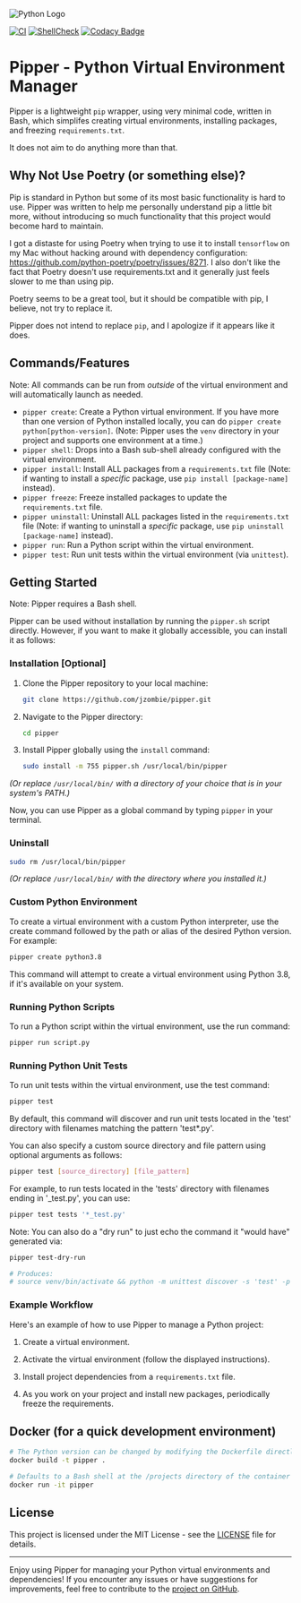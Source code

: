 ![Python Logo](https://www.python.org/static/community_logos/python-logo-master-v3-TM.png)

[![CI](https://github.com/jzombie/pipper/workflows/CI/badge.svg)](https://github.com/jzombie/pipper/actions/workflows/ci.yml)
[![ShellCheck](https://github.com/jzombie/pipper/workflows/ShellCheck/badge.svg)](https://github.com/jzombie/pipper/actions/workflows/shellcheck.yml)
[![Codacy Badge](https://app.codacy.com/project/badge/Grade/b83c0ce7f8924db99be96d045ffc4503)](https://app.codacy.com/gh/jzombie/pipper/dashboard?utm_source=gh&utm_medium=referral&utm_content=&utm_campaign=Badge_grade)

# Pipper - Python Virtual Environment Manager

Pipper is a lightweight `pip` wrapper, using very minimal code, written in Bash, which simplifes creating virtual environments, installing packages, and freezing `requirements.txt`.

It does not aim to do anything more than that.

## Why Not Use Poetry (or something else)?

Pip is standard in Python but some of its most basic functionality is hard to use. Pipper was written to help me personally understand pip a little bit more, without introducing so much functionality that this project would become hard to maintain.

I got a distaste for using Poetry when trying to use it to install `tensorflow` on my Mac without hacking around with dependency configuration: https://github.com/python-poetry/poetry/issues/8271.  I also don't like the fact that Poetry doesn't use requirements.txt and it generally just feels slower to me than using pip.

Poetry seems to be a great tool, but it should be compatible with pip, I believe, not try to replace it.

Pipper does not intend to replace `pip`, and I apologize if it appears like it does.

## Commands/Features

Note: All commands can be run from *outside* of the virtual environment and will automatically launch as needed.

- `pipper create`: Create a Python virtual environment. If you have more than one version of Python installed locally, you can do `pipper create python[python-version]`. (Note: Pipper uses the `venv` directory in your project and supports one environment at a time.)
- `pipper shell`: Drops into a Bash sub-shell already configured with the virtual environment.
- `pipper install`: Install ALL packages from a `requirements.txt` file (Note: if wanting to install a *specific* package, use `pip install [package-name]` instead).
- `pipper freeze`: Freeze installed packages to update the `requirements.txt` file.
- `pipper uninstall`: Uninstall ALL packages listed in the `requirements.txt` file (Note: if wanting to uninstall a *specific* package, use `pip uninstall [package-name]` instead).
- `pipper run`: Run a Python script within the virtual environment.
- `pipper test`: Run unit tests within the virtual environment (via `unittest`).

## Getting Started

Note: Pipper requires a Bash shell.

Pipper can be used without installation by running the `pipper.sh` script directly. However, if you want to make it globally accessible, you can install it as follows:

### Installation [Optional]

1. Clone the Pipper repository to your local machine:

   ```bash
   git clone https://github.com/jzombie/pipper.git
   ```

2. Navigate to the Pipper directory:

   ```bash
   cd pipper
   ```

3. Install Pipper globally using the `install` command:

   ```bash
   sudo install -m 755 pipper.sh /usr/local/bin/pipper
   ```

  _(Or replace `/usr/local/bin/` with a directory of your choice that is in your system's PATH.)_

Now, you can use Pipper as a global command by typing `pipper` in your terminal.

### Uninstall

```bash
sudo rm /usr/local/bin/pipper
```

_(Or replace `/usr/local/bin/` with the directory where you installed it.)_

### Custom Python Environment

To create a virtual environment with a custom Python interpreter, use the create command followed by the path or alias of the desired Python version. For example:

```bash
pipper create python3.8
```

This command will attempt to create a virtual environment using Python 3.8, if it's available on your system.

### Running Python Scripts

To run a Python script within the virtual environment, use the run command:

```bash
pipper run script.py
```

### Running Python Unit Tests

To run unit tests within the virtual environment, use the test command:

```bash
pipper test
```

By default, this command will discover and run unit tests located in the 'test' directory with filenames matching the pattern 'test*.py'.

You can also specify a custom source directory and file pattern using optional arguments as follows:

```bash
pipper test [source_directory] [file_pattern]
```

For example, to run tests located in the 'tests' directory with filenames ending in '_test.py', you can use:

```bash
pipper test tests '*_test.py'
```

Note: You can also do a "dry run" to just echo the command it "would have" generated via:

```bash
pipper test-dry-run

# Produces:
# source venv/bin/activate && python -m unittest discover -s 'test' -p 'test*.py'
```

### Example Workflow

Here's an example of how to use Pipper to manage a Python project:

1. Create a virtual environment.

2. Activate the virtual environment (follow the displayed instructions).

3. Install project dependencies from a `requirements.txt` file.

4. As you work on your project and install new packages, periodically freeze the requirements.

## Docker (for a quick development environment)

```bash
# The Python version can be changed by modifying the Dockerfile directly
docker build -t pipper .

# Defaults to a Bash shell at the /projects directory of the container
docker run -it pipper
```

## License

This project is licensed under the MIT License - see the [LICENSE](LICENSE) file for details.

---

Enjoy using Pipper for managing your Python virtual environments and dependencies! If you encounter any issues or have suggestions for improvements, feel free to contribute to the [project on GitHub](https://github.com/jzombie/pipper).
